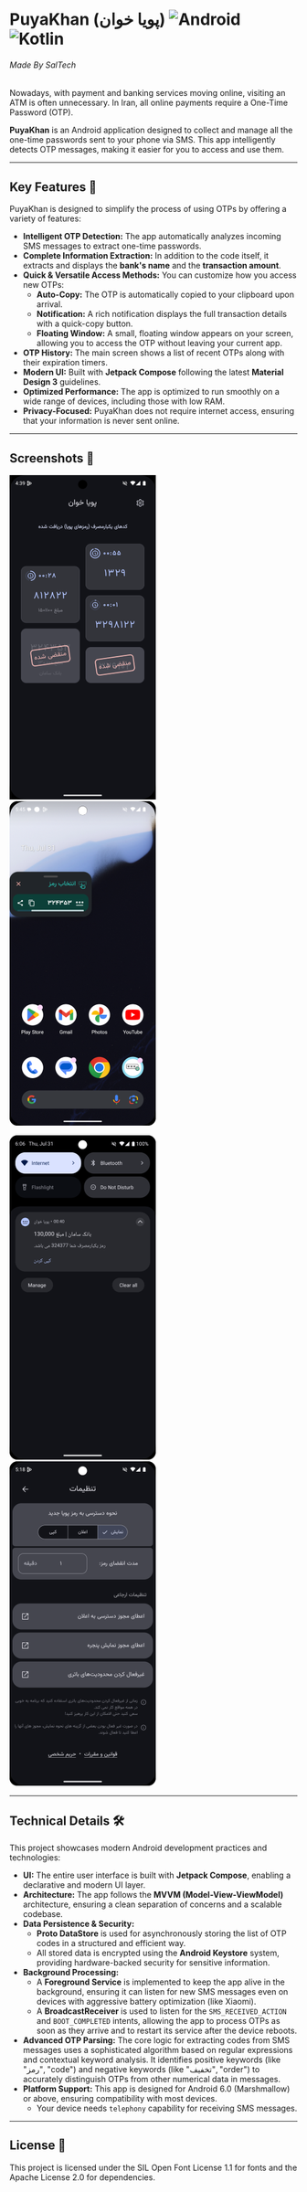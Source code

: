 # PuyaKhan (پویا خوان)  ![Android](https://img.shields.io/static/v1?label=Platform&message=Android&color=green)  ![Kotlin](https://img.shields.io/static/v1?label=Kotlin&message=2.2.0&color=purple)

###### Made By SalTech

Nowadays, with payment and banking services moving online, visiting an ATM is often unnecessary. In
Iran, all online payments require a One-Time Password (OTP).

**PuyaKhan** is an Android application designed to collect and manage all the one-time passwords
sent to your phone via SMS. This app intelligently detects OTP messages, making it easier for you to
access and use them.

-----

## Key Features 🚀

PuyaKhan is designed to simplify the process of using OTPs by offering a variety of features:

* **Intelligent OTP Detection:** The app automatically analyzes incoming SMS messages to extract
  one-time passwords.
* **Complete Information Extraction:** In addition to the code itself, it extracts and displays the
  **bank's name** and the **transaction amount**.
* **Quick & Versatile Access Methods:** You can customize how you access new OTPs:
    * **Auto-Copy:** The OTP is automatically copied to your clipboard upon arrival.
    * **Notification:** A rich notification displays the full transaction details with a quick-copy
      button.
    * **Floating Window:** A small, floating window appears on your screen, allowing you to access
      the OTP without leaving your current app.
* **OTP History:** The main screen shows a list of recent OTPs along with their expiration timers.
* **Modern UI:** Built with **Jetpack Compose** following the latest **Material Design 3**
  guidelines.
* **Optimized Performance:** The app is optimized to run smoothly on a wide range of devices,
  including those with low RAM.
* **Privacy-Focused:** PuyaKhan does not require internet access, ensuring that your information is
  never sent online.

-----

## Screenshots 📸

![Main Screen](https://github.com/saltechco/PuyaKhan/blob/dev/screenshots/Screenshot_20250731_164120.png)  ![Floating Window](https://github.com/saltechco/PuyaKhan/blob/dev/screenshots/Screenshot_20250731_174728.png)  

![Notification](https://github.com/saltechco/PuyaKhan/blob/dev/screenshots/Screenshot_20250731_180819.png)  ![Settings](https://github.com/saltechco/PuyaKhan/blob/dev/screenshots/Screenshot_20250731_172019.png)

-----

## Technical Details 🛠️

This project showcases modern Android development practices and technologies:

* **UI:** The entire user interface is built with **Jetpack Compose**, enabling a declarative and
  modern UI layer.
* **Architecture:** The app follows the **MVVM (Model-View-ViewModel)** architecture, ensuring a
  clean separation of concerns and a scalable codebase.
* **Data Persistence & Security:**
    * **Proto DataStore** is used for asynchronously storing the list of OTP codes in a structured
      and efficient way.
    * All stored data is encrypted using the **Android Keystore** system, providing hardware-backed
      security for sensitive information.
* **Background Processing:**
    * A **Foreground Service** is implemented to keep the app alive in the background, ensuring it
      can listen for new SMS messages even on devices with aggressive battery optimization (like
      Xiaomi).
    * A **BroadcastReceiver** is used to listen for the `SMS_RECEIVED_ACTION` and `BOOT_COMPLETED`
      intents, allowing the app to process OTPs as soon as they arrive and to restart its service
      after the device reboots.
* **Advanced OTP Parsing:** The core logic for extracting codes from SMS messages uses a
  sophisticated algorithm based on regular expressions and contextual keyword analysis. It
  identifies positive keywords (like "رمز", "code") and negative keywords (like "تخفیف", "order") to
  accurately distinguish OTPs from other numerical data in messages.
* **Platform Support:** This app is designed for Android 6.0 (Marshmallow) or above,
  ensuring compatibility with most devices.
    * Your device needs `telephony` capability for receiving SMS messages.

-----

## License 📜

This project is licensed under the SIL Open Font License 1.1 for fonts and the Apache License 2.0
for dependencies.
